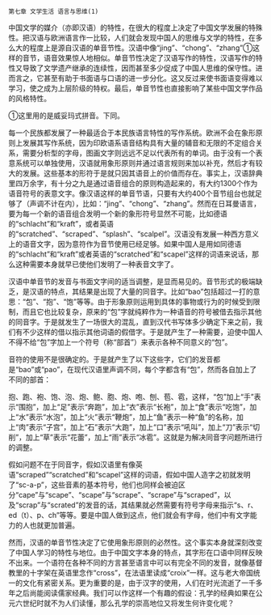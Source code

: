     第七章 文学生活 语言与思维(1) 

   中国文学的媒介（亦即汉语）的特性，在很大的程度上决定了中国文学发展的特殊性。把汉语与欧洲语言作一比较，人们就会发现中国人的思维与文学的特性，在多么大的程度上是源自汉语的单音节性。汉语中像“jing”、“chong”、“zhang”①这样的音节，语音效果惊人地相似。单音节性决定了汉语写作的特性，汉语写作的特性又导致了文学遗产继承的连续性，因而甚至多少促成了中国人思维的保守性。进而言之，它甚至有助于书面语与口语的进一步分化。这又反过来使书面语变得难以学习，使之成为上层阶级的特权。最后，单音节性也直接影响了某些中国文学作品的风格特性。

   ①这里用的是威妥玛式拼音。下同。

   每一个民族都发展了一种最适合于本民族语言特性的写作系统。欧洲不会在象形原则上发展其写作系统，因为印欧语系语音结构具有大量的辅音和无限的不定组合关系，需要分析型的字母，图画文字则远远不足以代表所有的单词。由于没有一个表意系统可以单独使用，汉语就用象形原则并通过语言规则来加以补充，然后才有较大的发展。这些基本的形符于是就只因其语音上的价值而存在。事实上，汉语辞典里四万余字，有十分之九是通过语音组合的原则构造起来的，有大约1300个作为语音符号的表意文字。像汉语这样的单音节语，只要有大约400个音节组台也就足够了（声调不计在内），比如：“jing”、“chong”、“zhang”。然而在日耳曼语言，要为每一个新的语音组合发明一个新的象形符号显然不可能，比如德语的“schlacht”和“kraft”，或者英语的“scratched”、“scraped”、“splash”、“scalpel”。汉语没有发展一种西方意义上的语音文字，因为意符作为音节使用已经足够。如果中国人是用如同德语的“schlacht”和“kraft”或者英语的“scratched”和“scapel”这样的词语来说话，那么这种需要本身就早已使他们发明了一种表音文字了。

   汉语中单音节的发音与书面文字间的适当调整，是显而易见的。音节形式的极端缺乏，是汉语的特点，其结果是出现了大量的同音字。比如“bao”包括超过一打的意思：“包”、“抱”、“饱”等等。由于形象原则运用到具体的事物或行为的时候受到限制，而且它也比较复杂，原来的“包”字就纯粹作为一种语音的符号被借去指示其他的同音字。于是就发生了一场很大的混乱，直到汉代书写体多少确定下来之前，我们有不少这样的借以指示其他词语的假借字。于是就产生了一种需要，迫使中国人不得不给“包”字加上一个符号（称“部首”）来表示各种不同意义的“包”。

   音符的使用不是很确定的。于是就产生了以下这些字，它们的发音都是“bao”或“pao”，在现代汉语里声调不同，每个字都含有“包”，然而各自加上了不同的部首：

   抱、跑、袍、饱、泡、炮、鲍、胞、炮、咆、刨、苞、雹，这样，“包”加上“手”表示“围抱”，加上“足”表示“奔跑”，加上“衣”表示“长袍”，加上“食”表示“吃饱”，加上“水”表示“水泡”，加上“火”表示“鞭炮”，加上“鱼”表示一种“鱼”的名称，加上“肉”表示“子宫”，加上“石”表示“大跑”，加上“口”表示“吼叫”，加上“刀”表示“切削”，加上“草”表示“花蕾”，加上“雨”表示“冰雹”。这就是为解决同音字问题所进行的调整。

   假如问题不在于同音字，假如汉语里有像英语“scraped”“scratched”和“scapel”这样的词语，假如中国人造字之初就发明了“sc-a-p”，这些音素的基本符号，他们也同样会被迫区分“cape”与“scape”、“scape”与“scrape”、“scrape”与“scraped”，以及“scrap”与“scrated”的发音的话，其结果就必然需要有符号字母来指示“s、r、ed（t）、p、ch”等等。要是中国人做到这点，他们就会有字母，他们中有文字能力的人也就更加普遍。

   然而，汉语的单音节性决定了它使用象形原则的必然性。这个事实本身就深刻改变了中国人学习的特性与地位。由于中国文字本身的特点，其字形在口语中同样反映不出来。一个语符在各种不同的方言甚至语言中可以有完全不同的发音，就像基督教里的十字架在英语里念作“cross”，在法语里读成“croix”一样。这与老大帝国统一的文化有紧密关系。更为重要的是，由于汉字的使用，人们在时光流逝了一千多年之后尚能阅读儒家经典。我们可以作这样一个有趣的假设：孔学的经典如果在公元六世纪时就不为人们读懂，那么孔学的崇高地位又将发生何许变化呢？

